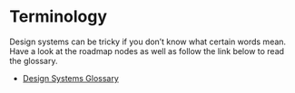 # Terminology

Design systems can be tricky if you don’t know what certain words mean. Have a look at the roadmap nodes as well as follow the link below to read the glossary.

- [Design Systems Glossary](https://web.archive.org/web/20220620075140/https://superfriendly.com/design-systems/glossary/)

